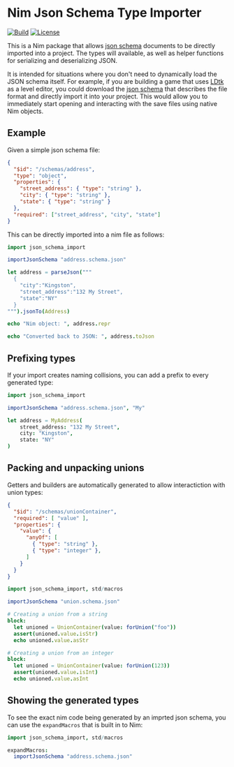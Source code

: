 # Nim Json Schema Type Importer

[![Build](https://github.com/Nycto/NimJsonSchemaTypes/actions/workflows/build.yml/badge.svg)](https://github.com/Nycto/NimJsonSchemaTypes/actions/workflows/build.yml)
[![License](https://img.shields.io/badge/License-MIT-blue.svg)](https://github.com/Nycto/NimJsonSchemaTypes/blob/main/LICENSE)

This is a Nim package that allows [json schema](https://json-schema.org) documents to be directly
imported into a project. The types will available, as well as helper functions for serializing
and deserializing JSON.

It is intended for situations where you don't need to dynamically load the JSON schema itself. For example, if you
are building a game that uses [LDtk](https://ldtk.io) as a level editor, you could download the
[json schema](https://ldtk.io/docs/game-dev/json-overview/json-schema/) that describes the file format and directly
import it into your project. This would allow you to immediately start opening and interacting with the save
files using native Nim objects.

## Example

Given a simple json schema file:

```json address.schema.json
{
  "$id": "/schemas/address",
  "type": "object",
  "properties": {
    "street_address": { "type": "string" },
    "city": { "type": "string" },
    "state": { "type": "string" }
  },
  "required": ["street_address", "city", "state"]
}
```

This can be directly imported into a nim file as follows:

```nim basic.nim
import json_schema_import

importJsonSchema "address.schema.json"

let address = parseJson("""
  {
    "city":"Kingston",
    "street_address":"132 My Street",
    "state":"NY"
  }
""").jsonTo(Address)

echo "Nim object: ", address.repr

echo "Converted back to JSON: ", address.toJson
```

## Prefixing types

If your import creates naming collisions, you can add a prefix to every generated type:

```nim typePrefix.nim
import json_schema_import

importJsonSchema "address.schema.json", "My"

let address = MyAddress(
    street_address: "132 My Street",
    city: "Kingston",
    state: "NY"
)
```

## Packing and unpacking unions

Getters and builders are automatically generated to allow interactiction with union types:

```json union.schema.json
{
  "$id": "/schemas/unionContainer",
  "required": [ "value" ],
  "properties": {
    "value": {
      "anyOf": [
        { "type": "string" },
        { "type": "integer" },
      ]
    }
  }
}
```

```nim unions.nim
import json_schema_import, std/macros

importJsonSchema "union.schema.json"

# Creating a union from a string
block:
  let unioned = UnionContainer(value: forUnion("foo"))
  assert(unioned.value.isStr)
  echo unioned.value.asStr

# Creating a union from an integer
block:
  let unioned = UnionContainer(value: forUnion(123))
  assert(unioned.value.isInt)
  echo unioned.value.asInt
```

## Showing the generated types

To see the exact nim code being generated by an imprted json schema, you can use the `expandMacros` that is
built in to Nim:

```nim expandMacros.nim
import json_schema_import, std/macros

expandMacros:
  importJsonSchema "address.schema.json"
```